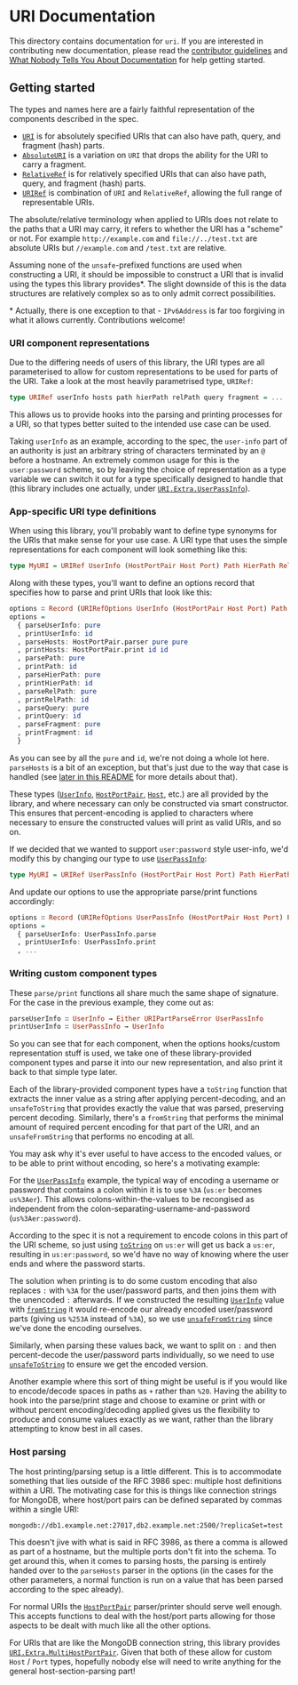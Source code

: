 # URI Documentation

This directory contains documentation for `uri`. If you are interested in contributing new documentation, please read the [contributor guidelines](../.github/CONTRIBUTING.md) and [What Nobody Tells You About Documentation](https://documentation.divio.com) for help getting started.

## Getting started

The types and names here are a fairly faithful representation of the components described in the spec.

- [`URI`][URI] is for absolutely specified URIs that can also have path, query, and fragment (hash) parts.
- [`AbsoluteURI`][AbsoluteURI] is a variation on `URI` that drops the ability for the URI to carry a fragment.
- [`RelativeRef`][RelativeRef] is for relatively specified URIs that can also have path, query, and fragment (hash) parts.
- [`URIRef`][URIRef] is combination of `URI` and `RelativeRef`, allowing the full range of representable URIs.

The absolute/relative terminology when applied to URIs does not relate to the paths that a URI may carry, it refers to whether the URI has a "scheme" or not. For example `http://example.com` and `file://../test.txt` are absolute URIs but `//example.com` and `/test.txt` are relative.

Assuming none of the `unsafe`-prefixed functions are used when constructing a URI, it should be impossible to construct a URI that is invalid using the types this library provides*. The slight downside of this is the data structures are relatively complex so as to only admit correct possibilities.

\* Actually, there is one exception to that - `IPv6Address` is far too forgiving in what it allows currently. Contributions welcome!

### URI component representations

Due to the differing needs of users of this library, the URI types are all parameterised to allow for custom representations to be used for parts of the URI. Take a look at the most heavily parametrised type, `URIRef`:

``` purescript
type URIRef userInfo hosts path hierPath relPath query fragment = ...
```

This allows us to provide hooks into the parsing and printing processes for a URI, so that types better suited to the intended use case can be used.

Taking `userInfo` as an example, according to the spec, the `user-info` part of an authority is just an arbitrary string of characters terminated by an `@` before a hostname. An extremely common usage for this is the `user:password` scheme, so by leaving the choice of representation as a type variable we can switch it out for a type specifically designed to handle that (this library includes one actually, under [`URI.Extra.UserPassInfo`][UserPassInfo]).

### App-specific URI type definitions

When using this library, you'll probably want to define type synonyms for the URIs that make sense for your use case. A URI type that uses the simple representations for each component will look something like this:

``` purescript
type MyURI = URIRef UserInfo (HostPortPair Host Port) Path HierPath RelPath Query Fragment
```

Along with these types, you'll want to define an options record that specifies how to parse and print URIs that look like this:

``` purescript
options ∷ Record (URIRefOptions UserInfo (HostPortPair Host Port) Path HierPath RelPath Query Fragment)
options =
  { parseUserInfo: pure
  , printUserInfo: id
  , parseHosts: HostPortPair.parser pure pure
  , printHosts: HostPortPair.print id id
  , parsePath: pure
  , printPath: id
  , parseHierPath: pure
  , printHierPath: id
  , parseRelPath: pure
  , printRelPath: id
  , parseQuery: pure
  , printQuery: id
  , parseFragment: pure
  , printFragment: id
  }
```

As you can see by all the `pure` and `id`, we're not doing a whole lot here. `parseHosts` is a bit of an exception, but that's just due to the way that case is handled (see [later in this README](#host-parsing) for more details about that).

These types ([`UserInfo`][UserInfo], [`HostPortPair`][HostPortPair], [`Host`][Host], etc.) are all provided by the library, and where necessary can only be constructed via smart constructor. This ensures that percent-encoding is applied to characters where necessary to ensure the constructed values will print as valid URIs, and so on.

If we decided that we wanted to support `user:password` style user-info, we'd modify this by changing our type to use [`UserPassInfo`][UserPassInfo]:

``` purescript
type MyURI = URIRef UserPassInfo (HostPortPair Host Port) Path HierPath RelPath Query Fragment
```

And update our options to use the appropriate parse/print functions accordingly:

``` purescript
options ∷ Record (URIRefOptions UserPassInfo (HostPortPair Host Port) Path HierPath RelPath Query Fragment)
options =
  { parseUserInfo: UserPassInfo.parse
  , printUserInfo: UserPassInfo.print
  , ...
```

### Writing custom component types

These `parse/print` functions all share much the same shape of signature. For the case in the previous example, they come out as:

``` purescript
parseUserInfo ∷ UserInfo → Either URIPartParseError UserPassInfo
printUserInfo ∷ UserPassInfo → UserInfo
```

So you can see that for each component, when the options hooks/custom representation stuff is used, we take one of these library-provided component types and parse it into our new representation, and also print it back to that simple type later.

Each of the library-provided component types have a `toString` function that extracts the inner value as a string after applying percent-decoding, and an `unsafeToString` that provides exactly the value that was parsed, preserving percent decoding. Similarly, there's a `fromString` that performs the minimal amount of required percent encoding for that part of the URI, and an `unsafeFromString` that performs no encoding at all.

You may ask why it's ever useful to have access to the encoded values, or to be able to print without encoding, so here's a motivating example:

For the [`UserPassInfo`][UserPassInfo] example, the typical way of encoding a username or password that contains a colon within it is to use `%3A` (`us:er` becomes `us%3Aer`). This allows colons-within-the-values to be recongised as independent from the colon-separating-username-and-password (`us%3Aer:password`).

According to the spec it is not a requirement to encode colons in this part of the URI scheme, so just using [`toString`][UserInfo.toString] on `us:er` will get us back a `us:er`, resulting in `us:er:password`, so we'd have no way of knowing where the user ends and where the password starts.

The solution when printing is to do some custom encoding that also replaces `:` with `%3A` for the user/password parts, and then joins them with the unencoded `:` afterwards. If we constructed the resulting [`UserInfo`][UserInfo] value with [`fromString`][UserInfo.fromString] it would re-encode our already encoded user/password parts (giving us `%253A` instead of `%3A`), so we use [`unsafeFromString`][UserInfo.unsafeFromString] since we've done the encoding ourselves.

Similarly, when parsing these values back, we want to split on `:` and then percent-decode the user/password parts individually, so we need to use [`unsafeToString`][UserInfo.unsafeToString] to ensure we get the encoded version.

Another example where this sort of thing might be useful is if you would like to encode/decode spaces in paths as `+` rather than `%20`. Having the ability to hook into the parse/print stage and choose to examine or print with or without percent encoding/decoding applied gives us the flexibility to produce and consume values exactly as we want, rather than the library attempting to know best in all cases.

### Host parsing

The host printing/parsing setup is a little different. This is to accommodate something that lies outside of the RFC 3986 spec: multiple host definitions within a URI. The motivating case for this is things like connection strings for MongoDB, where host/port pairs can be defined separated by commas within a single URI:

```
mongodb://db1.example.net:27017,db2.example.net:2500/?replicaSet=test
```

This doesn't jive with what is said in RFC 3986, as there a comma is allowed as part of a hostname, but the multiple ports don't fit into the schema. To get around this, when it comes to parsing hosts, the parsing is entirely handed over to the `parseHosts` parser in the options (in the cases for the other parameters, a normal function is run on a value that has been parsed according to the spec already).

For normal URIs the [`HostPortPair`][HostPortPair] parser/printer should serve well enough. This accepts functions to deal with the host/port parts allowing for those aspects to be dealt with much like all the other options.

For URIs that are like the MongoDB connection string, this library provides [`URI.Extra.MultiHostPortPair`][MultiHostPortPair]. Given that both of these allow for custom `Host` / `Port` types, hopefully nobody else will need to write anything for the general host-section-parsing part!


[AbsoluteURI]: https://pursuit.purescript.org/packages/purescript-uri/docs/URI.AbsoluteURI
[Host]: https://pursuit.purescript.org/packages/purescript-uri/docs/URI.Host
[HostPortPair]: https://pursuit.purescript.org/packages/purescript-uri/docs/URI.HostPortPair
[MultiHostPortPair]: https://pursuit.purescript.org/packages/purescript-uri/docs/URI.Extra.MultiHostPortPair
[RelativeRef]: https://pursuit.purescript.org/packages/purescript-uri/docs/URI.RelativeRef
[URI]: https://pursuit.purescript.org/packages/purescript-uri/docs/URI.URI
[URIRef]: https://pursuit.purescript.org/packages/purescript-uri/docs/URI.URIRef
[UserInfo.fromString]: https://pursuit.purescript.org/packages/purescript-uri/docs/URI.UserInfo#v:fromString
[UserInfo.toString]: https://pursuit.purescript.org/packages/purescript-uri/docs/URI.UserInfo#v:toString
[UserInfo.unsafeFromString]: https://pursuit.purescript.org/packages/purescript-uri/docs/URI.UserInfo#v:unsafeFromString
[UserInfo.unsafeToString]: https://pursuit.purescript.org/packages/purescript-uri/docs/URI.UserInfo#v:unsafeToString
[UserInfo]: https://pursuit.purescript.org/packages/purescript-uri/docs/URI.UserInfo
[UserPassInfo]: https://pursuit.purescript.org/packages/purescript-uri/docs/URI.Extra.UserPassInfo
